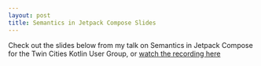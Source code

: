 ```yaml
---
layout: post
title: Semantics in Jetpack Compose Slides
---
```

Check out the slides below from my talk on Semantics in Jetpack Compose for the Twin Cities Kotlin User Group, or [watch the recording here](https://www.youtube.com/watch?v=x8bT7-Zv0lk)

<script async class="speakerdeck-embed" data-id="ac2d3958503b4a9dad8f146bd8b01abc" data-ratio="1.77777777777778" src="//speakerdeck.com/assets/embed.js"></script>